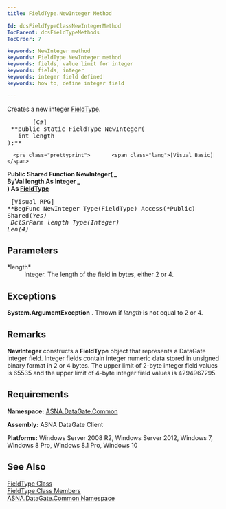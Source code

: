 ```yaml
---
title: FieldType.NewInteger Method

Id: dcsFieldTypeClassNewIntegerMethod
TocParent: dcsFieldTypeMethods
TocOrder: 7

keywords: NewInteger method
keywords: FieldType.NewInteger method
keywords: fields, value limit for integer
keywords: fields, integer
keywords: integer field defined
keywords: how to, define integer field

---
```


Creates a new integer [ FieldType](field-type-class.html).
<pre class="prettyprint">       <span class="lang">[C#]</span>
 **public static FieldType NewInteger(<br />   int length<br />);**  </pre>
      <pre class="prettyprint">       <span class="lang">[Visual Basic] </span>
 **Public Shared Function NewInteger( _<br />   ByVal length As Integer _<br />) As [FieldType](field-type-class.html)**  </pre>
      <pre class="prettyprint">
        <span class="lang">[Visual RPG]</span>
 **BegFunc NewInteger Type(FieldType) Access(*Public) Shared(*Yes)<br />   DclSrParm length Type(*Integer) Len(4)** 
      </pre>

## Parameters

<dl>
        <dt>
 *length* 
        </dt>
        <dd>Integer.  The length of the field in bytes, either 2 or 4.
					</dd>
</dl>

## Exceptions

**System.ArgumentException** . Thrown if *length* is not equal to 2 or 4.
## Remarks

**NewInteger** constructs a **FieldType** object that represents a DataGate integer field. Integer fields contain integer numeric data stored in unsigned binary format in 2 or 4 bytes. The upper limit of 2-byte integer field values is 65535 and the upper limit of 4-byte integer field values is 4294967295.
## Requirements

**Namespace:** [ASNA.DataGate.Common](datagate-common-namespace.html)

<span> **Assembly:** ASNA DataGate Client</span> 

**Platforms:** Windows Server 2008 R2, Windows Server 2012, Windows 7, Windows 8 Pro, Windows 8.1 Pro, Windows 10
## See Also


[FieldType Class](field-type-class.html)
      <br />
[FieldType Class Members](field-type-members.html)
      <br />
[ASNA.DataGate.Common Namespace](datagate-common-namespace.html)


